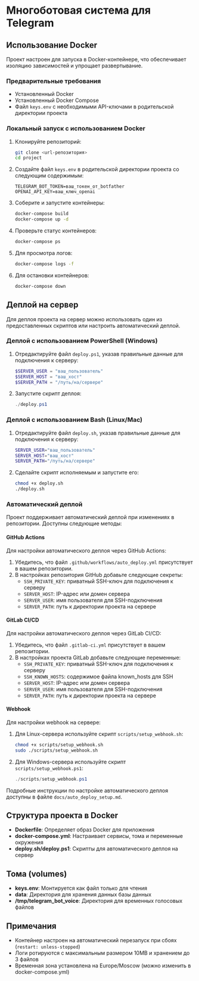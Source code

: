 # Многоботовая система для Telegram

## Использование Docker

Проект настроен для запуска в Docker-контейнере, что обеспечивает изоляцию зависимостей и упрощает развертывание.

### Предварительные требования

- Установленный Docker
- Установленный Docker Compose
- Файл `keys.env` с необходимыми API-ключами в родительской директории проекта

### Локальный запуск с использованием Docker

1. Клонируйте репозиторий:
   ```bash
   git clone <url-репозитория>
   cd project
   ```

2. Создайте файл `keys.env` в родительской директории проекта со следующим содержимым:
   ```
   TELEGRAM_BOT_TOKEN=ваш_токен_от_botfather
   OPENAI_API_KEY=ваш_ключ_openai
   ```

3. Соберите и запустите контейнеры:
   ```bash
   docker-compose build
   docker-compose up -d
   ```

4. Проверьте статус контейнеров:
   ```bash
   docker-compose ps
   ```

5. Для просмотра логов:
   ```bash
   docker-compose logs -f
   ```

6. Для остановки контейнеров:
   ```bash
   docker-compose down
   ```

## Деплой на сервер

Для деплоя проекта на сервер можно использовать один из предоставленных скриптов или настроить автоматический деплой.

### Деплой с использованием PowerShell (Windows)

1. Отредактируйте файл `deploy.ps1`, указав правильные данные для подключения к серверу:
   ```powershell
   $SERVER_USER = "ваш_пользователь"
   $SERVER_HOST = "ваш_хост"
   $SERVER_PATH = "/путь/на/сервере"
   ```

2. Запустите скрипт деплоя:
   ```powershell
   ./deploy.ps1
   ```

### Деплой с использованием Bash (Linux/Mac)

1. Отредактируйте файл `deploy.sh`, указав правильные данные для подключения к серверу:
   ```bash
   SERVER_USER="ваш_пользователь"
   SERVER_HOST="ваш_хост"
   SERVER_PATH="/путь/на/сервере"
   ```

2. Сделайте скрипт исполняемым и запустите его:
   ```bash
   chmod +x deploy.sh
   ./deploy.sh
   ```

### Автоматический деплой

Проект поддерживает автоматический деплой при изменениях в репозитории. Доступны следующие методы:

#### GitHub Actions

Для настройки автоматического деплоя через GitHub Actions:

1. Убедитесь, что файл `.github/workflows/auto_deploy.yml` присутствует в вашем репозитории.
2. В настройках репозитория GitHub добавьте следующие секреты:
   - `SSH_PRIVATE_KEY`: приватный SSH-ключ для подключения к серверу
   - `SERVER_HOST`: IP-адрес или домен сервера
   - `SERVER_USER`: имя пользователя для SSH-подключения
   - `SERVER_PATH`: путь к директории проекта на сервере

#### GitLab CI/CD

Для настройки автоматического деплоя через GitLab CI/CD:

1. Убедитесь, что файл `.gitlab-ci.yml` присутствует в вашем репозитории.
2. В настройках проекта GitLab добавьте следующие переменные:
   - `SSH_PRIVATE_KEY`: приватный SSH-ключ для подключения к серверу
   - `SSH_KNOWN_HOSTS`: содержимое файла known_hosts для SSH
   - `SERVER_HOST`: IP-адрес или домен сервера
   - `SERVER_USER`: имя пользователя для SSH-подключения
   - `SERVER_PATH`: путь к директории проекта на сервере

#### Webhook

Для настройки webhook на сервере:

1. Для Linux-сервера используйте скрипт `scripts/setup_webhook.sh`:
   ```bash
   chmod +x scripts/setup_webhook.sh
   sudo ./scripts/setup_webhook.sh
   ```

2. Для Windows-сервера используйте скрипт `scripts/setup_webhook.ps1`:
   ```powershell
   ./scripts/setup_webhook.ps1
   ```

Подробные инструкции по настройке автоматического деплоя доступны в файле `docs/auto_deploy_setup.md`.

## Структура проекта в Docker

- **Dockerfile**: Определяет образ Docker для приложения
- **docker-compose.yml**: Настраивает сервисы, тома и переменные окружения
- **deploy.sh/deploy.ps1**: Скрипты для автоматического деплоя на сервер

## Тома (volumes)

- **keys.env**: Монтируется как файл только для чтения
- **data**: Директория для хранения данных базы данных
- **/tmp/telegram_bot_voice**: Директория для временных голосовых файлов

## Примечания

- Контейнер настроен на автоматический перезапуск при сбоях (`restart: unless-stopped`)
- Логи ротируются с максимальным размером 10MB и хранением до 3 файлов
- Временная зона установлена на Europe/Moscow (можно изменить в docker-compose.yml)